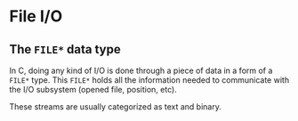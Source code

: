 # File I/O

## The `FILE*` data type

In C, doing any kind of I/O is done through a piece of data
in a form of a `FILE*` type. This `FILE*` holds all the information needed
to communicate with the I/O subsystem (opened file, position, etc).

These streams are usually categorized as text and binary.
